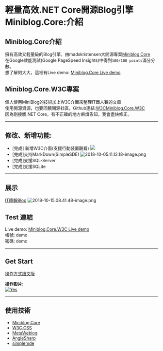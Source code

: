 ﻿輕量高效.NET Core開源Blog引擎Miniblog.Core:介紹
===

## Miniblog.Core介紹
擁有高效又輕量級的Blog引擎，由madskristensen大開源專案[Miniblog.Core](https://github.com/madskristensen/Miniblog.Core)  
在Google效能測試(Google PageSpeed Insights)中得到`100/100 points`滿分分數。  
想了解的大大，這裡有Live demo: [Miniblog.Core Live demo](https://miniblogcore.azurewebsites.net/)


## Miniblog.Core.W3C專案

個人使用MiniBlog的技術加上W3C介面來整理IT鐵人賽的文章  
使用開源資源，也要回饋開源社區，Github連結:[W3CMiniblog.Core.W3C](https://github.com/shps951023/W3CMiniblog.Core-W3C)  
因為剛接觸.NET Core，有不正確的地方麻煩告知，我會盡快修正。 

---

## 修改、新增功能:
- [完成] 新增W3C介面(支援行動裝置觀看)
![](https://i.imgur.com/vKvU0QT.png)
- [完成]支持MarkDown(SimpleSDE)
![2018-10-05.11.12.18-image.png](https://raw.githubusercontent.com/shps951023/ImageHosting/master/img/2018-10-05.11.12.18-image.png)
- [完成]支援SQL-Server
- [完成]支援SQLite

---

## 展示  
[IT暐翰Blog](https://itweihan.azurewebsites.net/blog/category/miniblog.core%E2%9D%A4%EF%B8%8Fw3c%E5%B0%88%E6%A1%88)
![2018-10-15.08.41.48-image.png](https://raw.githubusercontent.com/shps951023/ImageHosting/master/img/2018-10-15.08.41.48-image.png)

## Test 連結

Live demo:  [Miniblog.Core.W3C Live demo](https://miniblogcorew3c.azurewebsites.net  )  
帳號: demo   
密碼: demo 

---

## Get Start

[操作方式讀文版](https://itweihan.azurewebsites.net/blog/miniblog_quick_start)

**操作影片:**  
[![Yes](https://img.youtube.com/vi/4wX9qDPa4q0/0.jpg)](https://www.youtube.com/watch?v=4wX9qDPa4q0)

---

## 使用技術
- [Miniblog.Core](https://github.com/madskristensen/Miniblog.Core) 
- [W3C.CSS](https://www.w3schools.com/w3css/w3css_downloads.asp)
- [MetaWeblog](https://github.com/shawnwildermuth/MetaWeblog)
- [AngleSharp](https://github.com/AngleSharp/AngleSharp)
- [simplemde](https://github.com/sparksuite/simplemde-markdown-editor) 
